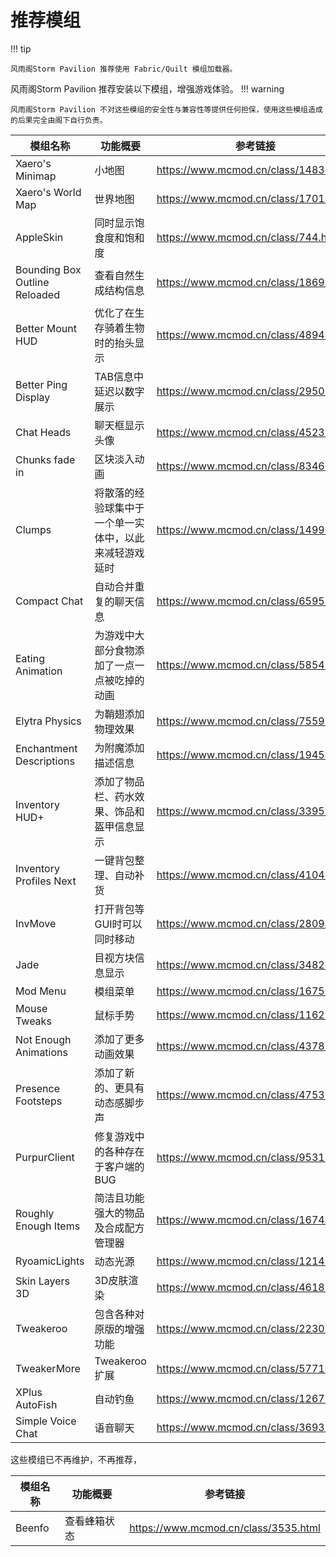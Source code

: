 # 推荐模组

!!! tip

    风雨阁Storm Pavilion 推荐使用 Fabric/Quilt 模组加载器。

风雨阁Storm Pavilion 推荐安装以下模组，增强游戏体验。
!!! warning

    风雨阁Storm Pavilion 不对这些模组的安全性与兼容性等提供任何担保，使用这些模组造成的后果完全由阁下自行负责。

| 模组名称                          | 功能概要                        | 参考链接                                    |
|-------------------------------|-----------------------------|-----------------------------------------|
| Xaero's Minimap               | 小地图                         | <https://www.mcmod.cn/class/1483.html>  |
| Xaero's World Map             | 世界地图                        | <https://www.mcmod.cn/class/1701.html>  |
| AppleSkin                     | 同时显示饱食度和饱和度                 | <https://www.mcmod.cn/class/744.html>   |
| Bounding Box Outline Reloaded | 查看自然生成结构信息                  | <https://www.mcmod.cn/class/1869.html>  |
| Better Mount HUD              | 优化了在生存骑着生物时的抬头显示            | <https://www.mcmod.cn/class/4894.html>  |
| Better Ping Display           | TAB信息中延迟以数字展示               | <https://www.mcmod.cn/class/2950.html>  |
| Chat Heads                    | 聊天框显示头像                     | <https://www.mcmod.cn/class/4523.html>  |
| Chunks fade in                | 区块淡入动画                      | <https://www.mcmod.cn/class/8346.html>  |
| Clumps                        | 将散落的经验球集中于一个单一实体中，以此来减轻游戏延时 | <https://www.mcmod.cn/class/1499.html>  |
| Compact Chat                  | 自动合并重复的聊天信息                 | <https://www.mcmod.cn/class/6595.html>  |
| Eating Animation              | 为游戏中大部分食物添加了一点一点被吃掉的动画      | <https://www.mcmod.cn/class/5854.html>  |
| Elytra Physics                | 为鞘翅添加物理效果                   | <https://www.mcmod.cn/class/7559.html>  |
| Enchantment Descriptions      | 为附魔添加描述信息                   | <https://www.mcmod.cn/class/1945.html>  |
| Inventory HUD+                | 添加了物品栏、药水效果、饰品和盔甲信息显示       | <https://www.mcmod.cn/class/3395.html>  |
| Inventory Profiles Next       | 一键背包整理、自动补货                 | <https://www.mcmod.cn/class/4104.html>  |
| InvMove                       | 打开背包等GUI时可以同时移动             | <https://www.mcmod.cn/class/2809.html>  |
| Jade                          | 目视方块信息显示                    | <https://www.mcmod.cn/class/3482.html>  |
| Mod Menu                      | 模组菜单                        | <https://www.mcmod.cn/class/1675.html>  |
| Mouse Tweaks                  | 鼠标手势                        | <https://www.mcmod.cn/class/1162.html>  |
| Not Enough Animations         | 添加了更多动画效果                   | <https://www.mcmod.cn/class/4378.html>  |
| Presence Footsteps            | 添加了新的、更具有动态感脚步声             | <https://www.mcmod.cn/class/4753.html>  |
| PurpurClient                  | 修复游戏中的各种存在于客户端的BUG          | <https://www.mcmod.cn/class/9531.html>  |
| Roughly Enough Items          | 简洁且功能强大的物品及合成配方管理器          | <https://www.mcmod.cn/class/1674.html>  |
| RyoamicLights                 | 动态光源                        | <https://www.mcmod.cn/class/12143.html> |
| Skin Layers 3D                | 3D皮肤渲染                      | <https://www.mcmod.cn/class/4618.html>  |
| Tweakeroo                     | 包含各种对原版的增强功能                | <https://www.mcmod.cn/class/2230.html>  |
| TweakerMore                   | Tweakeroo扩展                 | <https://www.mcmod.cn/class/5771.html>  |
| XPlus AutoFish                | 自动钓鱼                        | <https://www.mcmod.cn/class/12673.html> |
| Simple Voice Chat             | 语音聊天                        | <https://www.mcmod.cn/class/3693.html> |

这些模组已不再维护，不再推荐，

| 模组名称                          | 功能概要                        | 参考链接                                    |
|-------------------------------|-----------------------------|-----------------------------------------|
| Beenfo                        | 查看蜂箱状态                      | <https://www.mcmod.cn/class/3535.html>  |
